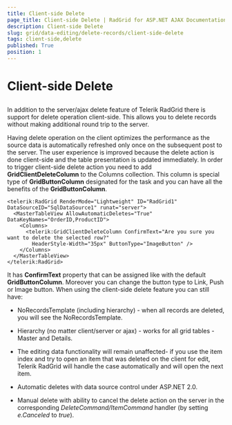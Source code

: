 ```yaml
---
title: Client-side Delete
page_title: Client-side Delete | RadGrid for ASP.NET AJAX Documentation
description: Client-side Delete
slug: grid/data-editing/delete-records/client-side-delete
tags: client-side,delete
published: True
position: 1
---
```


# Client-side Delete



## 

In addition to the server/ajax delete feature of Telerik RadGrid there is support for delete operation client-side. This allows you to delete records without making additional round trip to the server.

Having delete operation on the client optimizes the performance as the source data is automatically refreshed only once on the subsequent post to the server. The user experience is improved because the delete action is done client-side and the table presentation is updated immediately. In order to trigger client-side delete action you need to add **GridClientDeleteColumn** to the Columns collection. This column is special type of **GridButtonColumn** designated for the task and you can have all the benefits of the **GridButtonColumn**.

````ASP.NET
<telerik:RadGrid RenderMode="Lightweight" ID="RadGrid1" DataSourceID="SqlDataSource1" runat="server">
  <MasterTableView AllowAutomaticDeletes="True" DataKeyNames="OrderID,ProductID">
    <Columns>
      <telerik:GridClientDeleteColumn ConfirmText="Are you sure you want to delete the selected row?"
        HeaderStyle-Width="35px" ButtonType="ImageButton" />
    </Columns>
  </MasterTableView>
</telerik:RadGrid>
````



It has **ConfirmText** property that can be assigned like with the default **GridButtonColumn**. Moreover you can change the button type to Link, Push or Image button. When using the client-side delete feature you can still have:

* NoRecordsTemplate (including hierarchy) - when all records are deleted, you will see the NoRecordsTemplate.

* Hierarchy (no matter client/server or ajax) - works for all grid tables - Master and Details.

* The editing data functionality will remain unaffected- if you use the item index and try to open an item that was deleted on the client for edit, Telerik RadGrid will handle the case automatically and will open the next item.

* Automatic deletes with data source control under ASP.NET 2.0.

* Manual delete with ability to cancel the delete action on the server in the corresponding *DeleteCommand/ItemCommand* handler (by setting *e.Canceled* to *true*).
